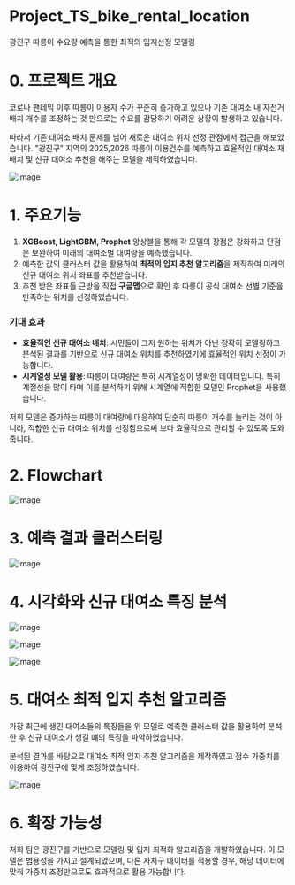 # Project_TS_bike_rental_location
광진구 따릉이 수요량 예측을 통한 최적의 입지선정 모델링
# 0. 프로젝트 개요
코로나 팬데믹 이후 따릉이 이용자 수가 꾸준히 증가하고 있으나 기존 대여소 내 자전거 배치 개수를 조정하는 것 만으로는 수요를 감당하기 어려운 상황이 발생하고 있습니다.

따라서 기존 대여소 배치 문제를 넘어 새로운 대여소 위치 선정 관점에서 접근을 해보았습니다.
"광진구" 지역의 2025,2026 따릉이 이용건수를 예측하고 효율적인 대여소 재배치 및 신규 대여소 추천을 해주는 모델을 제작하였습니다.

![image](https://github.com/user-attachments/assets/ad8ade1b-8dad-4ad7-846b-d0445f8c18c2)

# 1. 주요기능
1. **XGBoost, LightGBM, Prophet** 앙상블을 통해 각 모델의 장점은 강화하고 단점은 보완하여 미래의 대여소별 대여량을 예측했습니다.
2. 예측한 값의 클러스터 값을 활용하여 **최적의 입지 추천 알고리즘**을 제작하여 미래의 신규 대여소 위치 좌표를 추천받습니다.
3.  추천 받은 좌표들 근방을 직접 **구글맵**으로 확인 후 따릉이 공식 대여소 선별 기준을 만족하는 위치를 선정하였습니다.

  ### 기대 효과
- **효율적인 신규 대여소 배치**:  시민들이 그저 원하는 위치가 아닌 정확히 모델링하고 분석된 결과를 기반으로 신규 대여소 위치를 추천하였기에 효율적인 위치 선정이 가능합니다.
- **시계열성 모델 활용**: 따릉이 대여량은 특히 시계열성이 명확한 데이터입니다. 특히 계절성을 많이 타며 이를 분석하기 위해 시계열에 적합한 모델인 Prophet을 사용했습니다.

저희 모델은 증가하는 따릉이 대여량에 대응하여 단순히 따릉이 개수를 늘리는 것이 아니라, 적합한 신규 대여소 위치를 선정함으로써 보다 효율적으로 관리할 수 있도록 도와줍니다.

# 2. Flowchart
![image](https://github.com/user-attachments/assets/97b16e9c-7744-4858-8271-c7a033fe953b)

# 3. 예측 결과 클러스터링
![image](https://github.com/user-attachments/assets/17a127fb-f98e-4aee-812c-dbc0f5a4153d)


# 4. 시각화와 신규 대여소 특징 분석
![image](https://github.com/user-attachments/assets/fc858e25-7279-4c18-86c5-bf758e98f34f)

![image](https://github.com/user-attachments/assets/67260e97-2323-4cbe-98a6-dbc859c6aa3f)

![image](https://github.com/user-attachments/assets/466ee71c-d0c9-4c9f-99ae-5a7ffa3c2623)

#  5. 대여소 최적 입지 추천 알고리즘 
가장 최근에 생긴 대여소들의 특징들을 위 모델로 예측한 클러스터 값을 활용하여 분석한 후 신규 대여소가 생길 떄의 특징을 파악하였습니다. 

분석된 결과를 바탕으로 대여소 최적 입지 추천 알고리즘을 제작하였고 점수 가중치를 이용하여 광진구에 맞게 조정하였습니다.

![image](https://github.com/user-attachments/assets/94175fcd-3638-4d94-a449-b95df48e0685)

# 6. 확장 가능성
저희 팀은 광진구를 기반으로 모델링 및 입지 최적화 알고리즘을 개발하였습니다. 이 모델은 범용성을 가지고 설계되었으며, 다른 자치구 데이터를 적용할 경우, 해당 데이터에 맞춰 가중치 조정만으로도 효과적으로 활용 가능합니다.
